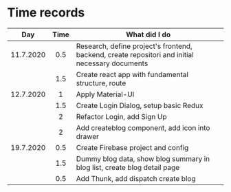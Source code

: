 # Time records

| Day        | Time     | What did I do |
|:----------:|:--------:|--------------|
| 11.7.2020  | 0.5      |Research, define project's frontend, backend, create repositori and initial necessary documents|
|            | 1.5      |Create react app with fundamental structure, route|
| 12.7.2020  | 1        |Apply Material-UI|
|            | 1.5      |Create Login Dialog, setup basic Redux|
|            | 2        |Refactor Login, add Sign Up|
|            | 2        |Add createblog component, add icon into drawer|
| 19.7.2020  | 0.5      |Create Firebase project and config|
|            | 1.5      |Dummy blog data, show blog summary in blog list, create blog detail page|
|            | 0.5      |Add Thunk, add dispatch create blog|